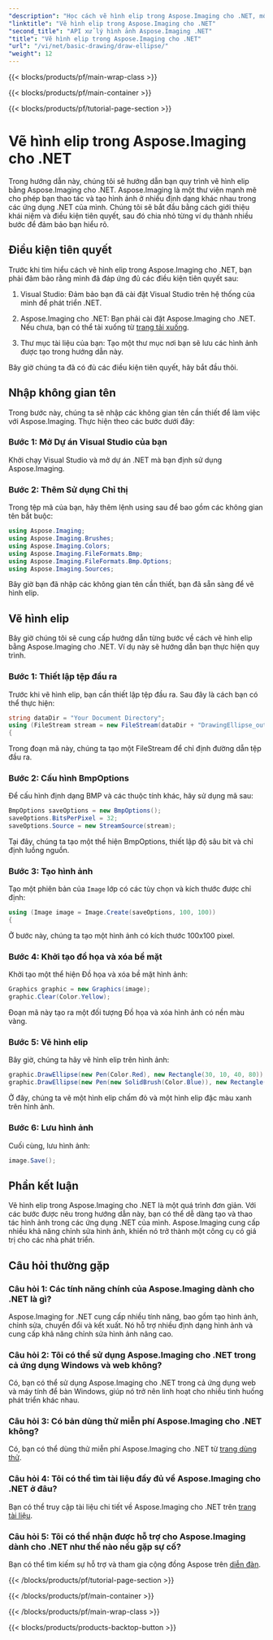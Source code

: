 ```yaml
---
"description": "Học cách vẽ hình elip trong Aspose.Imaging cho .NET, một thư viện thao tác hình ảnh đa năng. Tạo đồ họa tuyệt đẹp một cách dễ dàng."
"linktitle": "Vẽ hình elip trong Aspose.Imaging cho .NET"
"second_title": "API xử lý hình ảnh Aspose.Imaging .NET"
"title": "Vẽ hình elip trong Aspose.Imaging cho .NET"
"url": "/vi/net/basic-drawing/draw-ellipse/"
"weight": 12
---
```


{{< blocks/products/pf/main-wrap-class >}}

{{< blocks/products/pf/main-container >}}

{{< blocks/products/pf/tutorial-page-section >}}

# Vẽ hình elip trong Aspose.Imaging cho .NET

Trong hướng dẫn này, chúng tôi sẽ hướng dẫn bạn quy trình vẽ hình elip bằng Aspose.Imaging cho .NET. Aspose.Imaging là một thư viện mạnh mẽ cho phép bạn thao tác và tạo hình ảnh ở nhiều định dạng khác nhau trong các ứng dụng .NET của mình. Chúng tôi sẽ bắt đầu bằng cách giới thiệu khái niệm và điều kiện tiên quyết, sau đó chia nhỏ từng ví dụ thành nhiều bước để đảm bảo bạn hiểu rõ.

## Điều kiện tiên quyết

Trước khi tìm hiểu cách vẽ hình elip trong Aspose.Imaging cho .NET, bạn phải đảm bảo rằng mình đã đáp ứng đủ các điều kiện tiên quyết sau:

1. Visual Studio: Đảm bảo bạn đã cài đặt Visual Studio trên hệ thống của mình để phát triển .NET.

2. Aspose.Imaging cho .NET: Bạn phải cài đặt Aspose.Imaging cho .NET. Nếu chưa, bạn có thể tải xuống từ [trang tải xuống](https://releases.aspose.com/imaging/net/).

3. Thư mục tài liệu của bạn: Tạo một thư mục nơi bạn sẽ lưu các hình ảnh được tạo trong hướng dẫn này.

Bây giờ chúng ta đã có đủ các điều kiện tiên quyết, hãy bắt đầu thôi.

## Nhập không gian tên

Trong bước này, chúng ta sẽ nhập các không gian tên cần thiết để làm việc với Aspose.Imaging. Thực hiện theo các bước dưới đây:

### Bước 1: Mở Dự án Visual Studio của bạn

Khởi chạy Visual Studio và mở dự án .NET mà bạn định sử dụng Aspose.Imaging.

### Bước 2: Thêm Sử dụng Chỉ thị

Trong tệp mã của bạn, hãy thêm lệnh using sau để bao gồm các không gian tên bắt buộc:

```csharp
using Aspose.Imaging;
using Aspose.Imaging.Brushes;
using Aspose.Imaging.Colors;
using Aspose.Imaging.FileFormats.Bmp;
using Aspose.Imaging.FileFormats.Bmp.Options;
using Aspose.Imaging.Sources;
```

Bây giờ bạn đã nhập các không gian tên cần thiết, bạn đã sẵn sàng để vẽ hình elip.

## Vẽ hình elip

Bây giờ chúng tôi sẽ cung cấp hướng dẫn từng bước về cách vẽ hình elip bằng Aspose.Imaging cho .NET. Ví dụ này sẽ hướng dẫn bạn thực hiện quy trình.

### Bước 1: Thiết lập tệp đầu ra

Trước khi vẽ hình elip, bạn cần thiết lập tệp đầu ra. Sau đây là cách bạn có thể thực hiện:

```csharp
string dataDir = "Your Document Directory";
using (FileStream stream = new FileStream(dataDir + "DrawingEllipse_out.bmp", FileMode.Create))
{
```

Trong đoạn mã này, chúng ta tạo một FileStream để chỉ định đường dẫn tệp đầu ra.

### Bước 2: Cấu hình BmpOptions

Để cấu hình định dạng BMP và các thuộc tính khác, hãy sử dụng mã sau:

```csharp
BmpOptions saveOptions = new BmpOptions();
saveOptions.BitsPerPixel = 32;
saveOptions.Source = new StreamSource(stream);
```

Tại đây, chúng ta tạo một thể hiện BmpOptions, thiết lập độ sâu bit và chỉ định luồng nguồn.

### Bước 3: Tạo hình ảnh

Tạo một phiên bản của `Image` lớp có các tùy chọn và kích thước được chỉ định:

```csharp
using (Image image = Image.Create(saveOptions, 100, 100))
{
```

Ở bước này, chúng ta tạo một hình ảnh có kích thước 100x100 pixel.

### Bước 4: Khởi tạo đồ họa và xóa bề mặt

Khởi tạo một thể hiện Đồ họa và xóa bề mặt hình ảnh:

```csharp
Graphics graphic = new Graphics(image);
graphic.Clear(Color.Yellow);
```

Đoạn mã này tạo ra một đối tượng Đồ họa và xóa hình ảnh có nền màu vàng.

### Bước 5: Vẽ hình elip

Bây giờ, chúng ta hãy vẽ hình elip trên hình ảnh:

```csharp
graphic.DrawEllipse(new Pen(Color.Red), new Rectangle(30, 10, 40, 80));
graphic.DrawEllipse(new Pen(new SolidBrush(Color.Blue)), new Rectangle(10, 30, 80, 40));
```

Ở đây, chúng ta vẽ một hình elip chấm đỏ và một hình elip đặc màu xanh trên hình ảnh.

### Bước 6: Lưu hình ảnh

Cuối cùng, lưu hình ảnh:

```csharp
image.Save();
```

## Phần kết luận

Vẽ hình elip trong Aspose.Imaging cho .NET là một quá trình đơn giản. Với các bước được nêu trong hướng dẫn này, bạn có thể dễ dàng tạo và thao tác hình ảnh trong các ứng dụng .NET của mình. Aspose.Imaging cung cấp nhiều khả năng chỉnh sửa hình ảnh, khiến nó trở thành một công cụ có giá trị cho các nhà phát triển.

## Câu hỏi thường gặp

### Câu hỏi 1: Các tính năng chính của Aspose.Imaging dành cho .NET là gì?

Aspose.Imaging for .NET cung cấp nhiều tính năng, bao gồm tạo hình ảnh, chỉnh sửa, chuyển đổi và kết xuất. Nó hỗ trợ nhiều định dạng hình ảnh và cung cấp khả năng chỉnh sửa hình ảnh nâng cao.

### Câu hỏi 2: Tôi có thể sử dụng Aspose.Imaging cho .NET trong cả ứng dụng Windows và web không?

Có, bạn có thể sử dụng Aspose.Imaging cho .NET trong cả ứng dụng web và máy tính để bàn Windows, giúp nó trở nên linh hoạt cho nhiều tình huống phát triển khác nhau.

### Câu hỏi 3: Có bản dùng thử miễn phí Aspose.Imaging cho .NET không?

Có, bạn có thể dùng thử miễn phí Aspose.Imaging cho .NET từ [trang dùng thử](https://releases.aspose.com/).

### Câu hỏi 4: Tôi có thể tìm tài liệu đầy đủ về Aspose.Imaging cho .NET ở đâu?

Bạn có thể truy cập tài liệu chi tiết về Aspose.Imaging cho .NET trên [trang tài liệu](https://reference.aspose.com/imaging/net/).

### Câu hỏi 5: Tôi có thể nhận được hỗ trợ cho Aspose.Imaging dành cho .NET như thế nào nếu gặp sự cố?

Bạn có thể tìm kiếm sự hỗ trợ và tham gia cộng đồng Aspose trên [diễn đàn](https://forum.aspose.com/).

{{< /blocks/products/pf/tutorial-page-section >}}

{{< /blocks/products/pf/main-container >}}

{{< /blocks/products/pf/main-wrap-class >}}

{{< blocks/products/products-backtop-button >}}